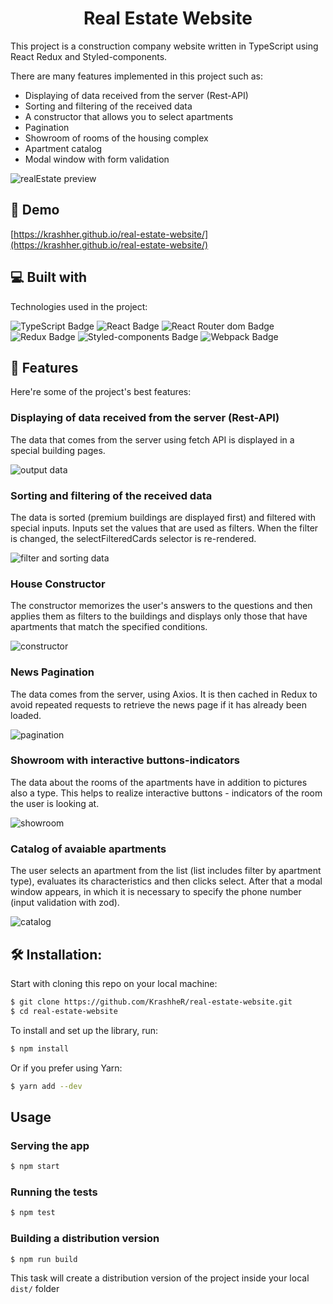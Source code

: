 <h1 align="center" id="title">Real Estate Website</h1>

<p id="description">This project is a construction company website written in TypeScript using React Redux and Styled-components. 
  
  There are many features implemented in this project such as:
  - Displaying of data received from the server (Rest-API)
  - Sorting and filtering of the received data 
  - A constructor that allows you to select apartments
  - Pagination
  - Showroom of rooms of the housing complex
  - Apartment catalog
  - Modal window with form validation

    
    
</p>

<img src="https://raw.githubusercontent.com/KrashheR/cdn.krashher/refs/heads/main/images/real-estate/screenshots/main-screen.webp" alt="realEstate preview">
<h2>🚀 Demo</h2>

[https://krashher.github.io/real-estate-website/](https://krashher.github.io/real-estate-website/) 

<h2>💻 Built with</h2>

Technologies used in the project:

<div>
  <img src="https://img.shields.io/badge/TypeScript-007ACC?style=for-the-badge&logo=typescript&logoColor=white" alt="TypeScript Badge">
  <img src="https://img.shields.io/badge/React-20232A?style=for-the-badge&logo=react&logoColor=61DAFB" alt="React Badge">
  <img src="https://img.shields.io/badge/React_Router-CA4245?style=for-the-badge&logo=react-router&logoColor=white" alt="React Router dom Badge">
  <img src="https://img.shields.io/badge/Redux-593D88?style=for-the-badge&logo=redux&logoColor=white" alt="Redux Badge">
  <img src="https://img.shields.io/badge/styled--components-DB7093?style=for-the-badge&logo=styled-components&logoColor=white" alt="Styled-components Badge">
  <img src="https://img.shields.io/badge/webpack-%238DD6F9.svg?style=for-the-badge&logo=webpack&logoColor=black" alt="Webpack Badge">
</div>


<h2>🧐 Features</h2>

Here're some of the project's best features:

<h3>Displaying of data received from the server (Rest-API)</h3>
<p>The data that comes from the server using fetch API is displayed in a special building pages.</p>
<img src="https://raw.githubusercontent.com/KrashheR/cdn.krashher/refs/heads/main/images/real-estate/screenshots/apartment-main-scren.webp" alt="output data">

<h3>Sorting and filtering of the received data </h3>
<p>The data is sorted (premium buildings are displayed first) and filtered with special inputs. Inputs set the values that are used as filters. When the filter is changed, the selectFilteredCards selector is re-rendered.</p>
<img src="https://raw.githubusercontent.com/KrashheR/cdn.krashher/refs/heads/main/images/real-estate/screenshots/filter-and-sorting.webp" alt="filter and sorting data">
<h3>House Constructor</h3>
<p>The constructor memorizes the user's answers to the questions and then applies them as filters to the buildings and displays only those that have apartments that match the specified conditions.</p>
<img src="https://raw.githubusercontent.com/KrashheR/cdn.krashher/refs/heads/main/images/real-estate/screenshots/constructor-step.webp" alt="constructor">
<h3>News Pagination</h3>
<p>The data comes from the server, using Axios. It is then cached in Redux to avoid repeated requests to retrieve the news page if it has already been loaded.</p>
<img src="https://raw.githubusercontent.com/KrashheR/cdn.krashher/refs/heads/main/images/real-estate/screenshots/pagination.webp" alt="pagination">
<h3>Showroom with interactive buttons-indicators</h3>
<p>The data about the rooms of the apartments have in addition to pictures also a type. This helps to realize interactive buttons - indicators of the room the user is looking at.</p>
<img src="https://raw.githubusercontent.com/KrashheR/cdn.krashher/refs/heads/main/images/real-estate/screenshots/showroom.webp" alt="showroom">
<h3>Catalog of avaiable apartments</h3>
<p>The user selects an apartment from the list (list includes filter by apartment type), evaluates its characteristics and then clicks select. After that a modal window appears, in which it is necessary to specify the phone number (input validation with zod).</p>
<img src="https://raw.githubusercontent.com/KrashheR/cdn.krashher/refs/heads/main/images/real-estate/screenshots/apartment-picker.webp" alt="catalog">






<h2>🛠️ Installation:</h2>
Start with cloning this repo on your local machine:

```sh
$ git clone https://github.com/KrashheR/real-estate-website.git
$ cd real-estate-website
```

To install and set up the library, run:

```sh
$ npm install
```

Or if you prefer using Yarn:

```sh
$ yarn add --dev
```

## Usage

### Serving the app

```sh
$ npm start
```

### Running the tests

```sh
$ npm test
```

### Building a distribution version

```sh
$ npm run build
```

This task will create a distribution version of the project
inside your local `dist/` folder

